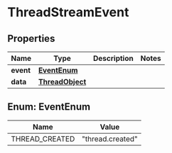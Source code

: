 

# ThreadStreamEvent


## Properties

| Name | Type | Description | Notes |
|------------ | ------------- | ------------- | -------------|
|**event** | [**EventEnum**](#EventEnum) |  |  |
|**data** | [**ThreadObject**](ThreadObject.md) |  |  |



## Enum: EventEnum

| Name | Value |
|---- | -----|
| THREAD_CREATED | &quot;thread.created&quot; |



